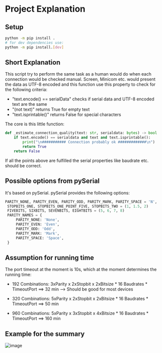 # Project Explanation

## Setup

```bash
python -m pip install .
# for dev dependencies use:
python -m pip install.[dev]
```

## Short Explanation

This script try to perform the same task as a human would do when each connection would be checked manual.
Screen, Minicom etc. would present the data as UTF-8 encoded and this function use this property to check for the following criteria:

- "text.encode() == serialData" checks if serial data and UTF-8 encoded text are the same
- "(not text)" returns True for empty text
- "text.isprintable()" returns False for special characters

The core is this little function:

```python
def _estimate_connection_quality(text: str, serialdata: bytes) -> bool:
    if text.encode() == serialdata and text and text.isprintable():
        print("\n########### Connection probably ok #############\n")
        return True
    return False
```

If all the points above are fulfilled the serial properties like baudrate etc. should be correct.


## Possible options from pySerial

It's based on pySerial. pySerial provides the following options:

```python
PARITY_NONE, PARITY_EVEN, PARITY_ODD, PARITY_MARK, PARITY_SPACE = 'N', 'E', 'O', 'M', 'S'
 STOPBITS_ONE, STOPBITS_ONE_POINT_FIVE, STOPBITS_TWO = (1, 1.5, 2)
 FIVEBITS, SIXBITS, SEVENBITS, EIGHTBITS = (5, 6, 7, 8)
 PARITY_NAMES = {
     PARITY_NONE: 'None',
     PARITY_EVEN: 'Even',
     PARITY_ODD: 'Odd',
     PARITY_MARK: 'Mark',
     PARITY_SPACE: 'Space',
 }

```

## Assumption for running time

The port timeout at the moment is 10s, which at the moment determines the running time:

- 192 Combinations: 3xParity x 2xStopbit x 2xBitsize * 16 Baudrates * TimeoutPort ==> 32 min --> Should be good for most devices

- 320 Combinations: 5xParity x 2xStopbit x 2xBitsize * 16 Baudrates * TimeoutPort ==> 50 min

- 960 Combinations: 5xParity x 3xStopbit x 4xBitsize * 16 Baudrates * TimeoutPort ==> 160 min

## Example for the summary

![image](https://user-images.githubusercontent.com/6764544/213922750-f3a0f364-29ab-41d8-aecc-505215173f65.png)
